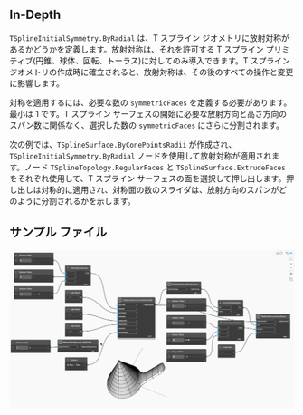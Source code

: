 <!--- Autodesk.DesignScript.Geometry.TSpline.TSplineInitialSymmetry.ByRadial --->
<!--- PK6P6YKREOU7DHO6OXJFT6PUF5LSO2W7ZW4IOTGWYPW3BJYASCOQ --->
## In-Depth
`TSplineInitialSymmetry.ByRadial` は、T スプライン ジオメトリに放射対称があるかどうかを定義します。放射対称は、それを許可する T スプライン プリミティブ(円錐、球体、回転、トーラス)に対してのみ導入できます。T スプライン ジオメトリの作成時に確立されると、放射対称は、その後のすべての操作と変更に影響します。

対称を適用するには、必要な数の `symmetricFaces` を定義する必要があります。最小は 1 です。T スプライン サーフェスの開始に必要な放射方向と高さ方向のスパン数に関係なく、選択した数の `symmetricFaces` にさらに分割されます。

次の例では、`TSplineSurface.ByConePointsRadii` が作成され、`TSplineInitialSymmetry.ByRadial` ノードを使用して放射対称が適用されます。ノード `TSplineTopology.RegularFaces` と `TSplineSurface.ExtrudeFaces` をそれぞれ使用して、T スプライン サーフェスの面を選択して押し出します。押し出しは対称的に適用され、対称面の数のスライダは、放射方向のスパンがどのように分割されるかを示します。

## サンプル ファイル

![Example](./PK6P6YKREOU7DHO6OXJFT6PUF5LSO2W7ZW4IOTGWYPW3BJYASCOQ_img.gif)

